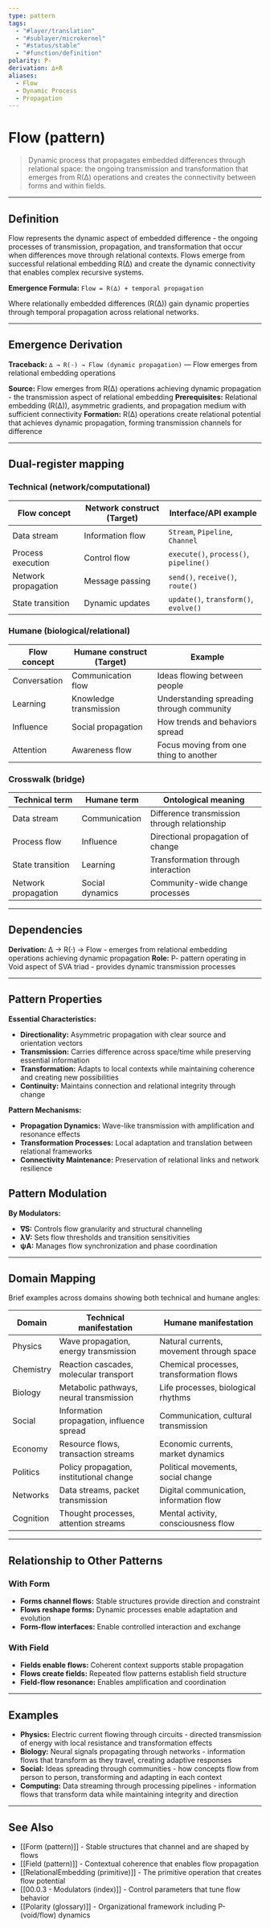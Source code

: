 ```yaml
---
type: pattern
tags:
  - "#layer/translation"
  - "#sublayer/microkernel"
  - "#status/stable"
  - "#function/definition"
polarity: P-
derivation: ∆+R
aliases:
  - Flow
  - Dynamic Process
  - Propagation
---
```


# Flow (pattern)

> Dynamic process that propagates embedded differences through relational space: the ongoing transmission and transformation that emerges from R(∆) operations and creates the connectivity between forms and within fields.

---

## Definition

Flow represents the dynamic aspect of embedded difference - the ongoing processes of transmission, propagation, and transformation that occur when differences move through relational contexts. Flows emerge from successful relational embedding R(∆) and create the dynamic connectivity that enables complex recursive systems.

**Emergence Formula:** `Flow = R(∆) + temporal propagation`

Where relationally embedded differences (R(∆)) gain dynamic properties through temporal propagation across relational networks.

---

## Emergence Derivation

**Traceback:** `∆ → R(·) → Flow (dynamic propagation)` — Flow emerges from relational embedding operations

**Source:** Flow emerges from R(∆) operations achieving dynamic propagation - the transmission aspect of relational embedding
**Prerequisites:** Relational embedding (R(∆)), asymmetric gradients, and propagation medium with sufficient connectivity
**Formation:** R(∆) operations create relational potential that achieves dynamic propagation, forming transmission channels for difference

---

## Dual‑register mapping

### Technical (network/computational)

| Flow concept | Network construct (Target) | Interface/API example |
|--------------|---------------------------|----------------------|
| Data stream | Information flow | `Stream`, `Pipeline`, `Channel` |
| Process execution | Control flow | `execute()`, `process()`, `pipeline()` |
| Network propagation | Message passing | `send()`, `receive()`, `route()` |
| State transition | Dynamic updates | `update()`, `transform()`, `evolve()` |

### Humane (biological/relational)

| Flow concept | Humane construct (Target) | Example |
|--------------|---------------------------|---------|
| Conversation | Communication flow | Ideas flowing between people |
| Learning | Knowledge transmission | Understanding spreading through community |
| Influence | Social propagation | How trends and behaviors spread |
| Attention | Awareness flow | Focus moving from one thing to another |

### Crosswalk (bridge)

| Technical term | Humane term | Ontological meaning |
|---------------|-------------|-------------------|
| Data stream | Communication | Difference transmission through relationship |
| Process flow | Influence | Directional propagation of change |
| State transition | Learning | Transformation through interaction |
| Network propagation | Social dynamics | Community-wide change processes |

---

## Dependencies

**Derivation:** ∆ → R(·) → Flow - emerges from relational embedding operations achieving dynamic propagation
**Role:** P- pattern operating in Void aspect of SVA triad - provides dynamic transmission processes

---

## Pattern Properties

**Essential Characteristics:**
- **Directionality:** Asymmetric propagation with clear source and orientation vectors
- **Transmission:** Carries difference across space/time while preserving essential information
- **Transformation:** Adapts to local contexts while maintaining coherence and creating new possibilities
- **Continuity:** Maintains connection and relational integrity through change

**Pattern Mechanisms:**
- **Propagation Dynamics:** Wave-like transmission with amplification and resonance effects
- **Transformation Processes:** Local adaptation and translation between relational frameworks
- **Connectivity Maintenance:** Preservation of relational links and network resilience

## Pattern Modulation

**By Modulators:**
- **∇S:** Controls flow granularity and structural channeling
- **λV:** Sets flow thresholds and transition sensitivities
- **ψA:** Manages flow synchronization and phase coordination

---

## Domain Mapping

Brief examples across domains showing both technical and humane angles:

| Domain | Technical manifestation | Humane manifestation |
|--------|------------------------|---------------------|
| Physics | Wave propagation, energy transmission | Natural currents, movement through space |
| Chemistry | Reaction cascades, molecular transport | Chemical processes, transformation flows |
| Biology | Metabolic pathways, neural transmission | Life processes, biological rhythms |
| Social | Information propagation, influence spread | Communication, cultural transmission |
| Economy | Resource flows, transaction streams | Economic currents, market dynamics |
| Politics | Policy propagation, institutional change | Political movements, social change |
| Networks | Data streams, packet transmission | Digital communication, information flow |
| Cognition | Thought processes, attention streams | Mental activity, consciousness flow |

---

## Relationship to Other Patterns

### With Form
- **Forms channel flows:** Stable structures provide direction and constraint
- **Flows reshape forms:** Dynamic processes enable adaptation and evolution
- **Form-flow interfaces:** Enable controlled interaction and exchange

### With Field
- **Fields enable flows:** Coherent context supports stable propagation
- **Flows create fields:** Repeated flow patterns establish field structure
- **Field-flow resonance:** Enables amplification and coordination

---

## Examples

- **Physics:** Electric current flowing through circuits - directed transmission of energy with local resistance and transformation effects
- **Biology:** Neural signals propagating through networks - information flows that transform as they travel, creating adaptive responses
- **Social:** Ideas spreading through communities - how concepts flow from person to person, transforming and adapting in each context
- **Computing:** Data streaming through processing pipelines - information flows that transform data while maintaining integrity and direction

---

## See Also

- [[Form (pattern)]] - Stable structures that channel and are shaped by flows
- [[Field (pattern)]] - Contextual coherence that enables flow propagation
- [[RelationalEmbedding (primitive)]] - The primitive operation that creates flow potential
- [[00.0.3 - Modulators (index)]] - Control parameters that tune flow behavior
- [[Polarity (glossary)]] - Organizational framework including P- (void/flow) dynamics

